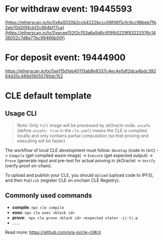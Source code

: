 # For withdraw event: 19445593
[https://etherscan.io/tx/0x6a5020b2ccb4222bccc08f06f5cfc9cc98beb7fb2eb70d20f4cbf2c684bf17ca](https://etherscan.io/tx/0xecee152f2c153a6a5d6c919fb5229f93222576c1436052c7d8e77bc99466b00f)
# For deposit event: 19444900
https://etherscan.io/tx/0xe115d1eb40113ab8e8337c4ec4e5df2dca4bdc39264d35c489d19055790dc152


# CLE default template


## Usage CLI

> Note: Only `full` image will be processed by zkOracle node. `unsafe` (define `unsafe: true` in the `cle.yaml`) means the CLE is compiled locally and only contains partial computation (so that proving and executing will be faster).

The workflow of local CLE development must follow: `Develop` (code in /src) -> `Compile` (get compiled wasm image) -> `Execute` (get expected output) -> `Prove` (generate input and pre-test for actual proving in zkOracle) -> `Verify` (verify proof on-chain).

To upload and publish your CLE, you should `Upload` (upload code to IPFS), and then `Publish` (register CLE on onchain CLE Registry).


## Commonly used commands

- **compile**: `npx cle compile`
- **exec**: `npx cle exec <block id>`
- **prove**: ` npx cle prove <block id> <expected state> -i|-t|-p`  
- ……

Read more: https://github.com/ora-io/cle-cli#cli
